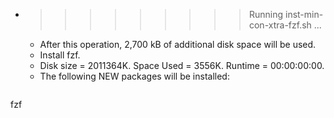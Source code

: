 * >>>>>>>>> Running inst-min-con-xtra-fzf.sh ...
  * After this operation, 2,700 kB of additional disk space will be used.
  * Install fzf.
  * Disk size = 2011364K. Space Used = 3556K. Runtime = 00:00:00:00.
  * The following NEW packages will be installed:
  ```bash
fzf
  ```
